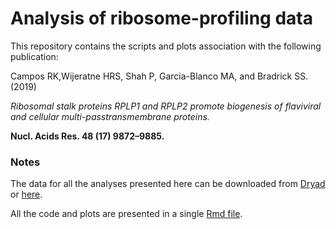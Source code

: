 # Analysis of ribosome-profiling data

This repository contains the scripts and plots association with the following publication:

Campos RK,Wijeratne HRS, Shah P, Garcia-Blanco MA, and Bradrick SS. (2019)

*Ribosomal stalk proteins RPLP1 and RPLP2 promote biogenesis of flaviviral and cellular multi-passtransmembrane proteins.* 

**Nucl. Acids Res. 48 (17) 9872–9885.**


### Notes
The data for all the analyses presented here can be downloaded from [Dryad](https://doi:10.5061/dryad.cvdncjt32) or [here]( https://datadryad.org/stash/share/PsVfuECK2NGO-X3tdC63qMxf90YdXOAGCJ-8MKr17jI).

All the code and plots are presented in a single [Rmd file](scripts/dengue_rplp1p2.Rmd). 


